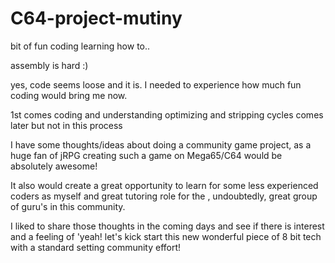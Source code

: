 # C64-project-mutiny

bit of fun coding learning how to..

assembly is hard :)

yes, code seems loose and it is.
I needed to experience how much
fun coding would bring me now.

1st comes coding and understanding
optimizing and stripping cycles
comes later but not in this process 

I have some thoughts/ideas about 
doing a community game project,
as a huge fan of jRPG creating such
a game on Mega65/C64 would be absolutely
awesome! 

It also would create a great opportunity
to learn for some less experienced coders
as myself and great tutoring role for the
, undoubtedly, great group of guru's in
this community.

I liked to share those thoughts in the
coming days and see if there is interest
and a feeling of 'yeah! let's kick start
this new wonderful piece of 8 bit tech with
a standard setting  community effort!


